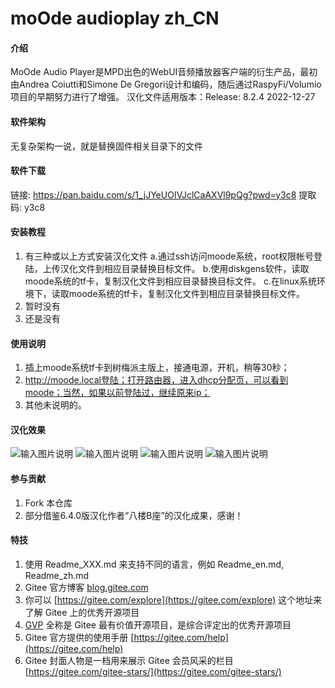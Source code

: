 # moOde audioplay zh_CN

#### 介绍
MoOde Audio Player是MPD出色的WebUI音频播放器客户端的衍生产品，最初由Andrea Coiutti和Simone De Gregori设计和编码，随后通过RaspyFi/Volumio项目的早期努力进行了增强。
汉化文件适用版本：Release: 8.2.4 2022-12-27

#### 软件架构
无复杂架构一说，就是替换固件相关目录下的文件

#### 软件下载

链接: https://pan.baidu.com/s/1_jJYeUOIVJclCaAXVl9pQg?pwd=y3c8 提取码: y3c8 


#### 安装教程

1.  有三种或以上方式安装汉化文件
    a.通过ssh访问moode系统，root权限帐号登陆，上传汉化文件到相应目录替换目标文件。
    b.使用diskgens软件，读取moode系统的tf卡，复制汉化文件到相应目录替换目标文件。
    c.在linux系统环境下，读取moode系统的tf卡，复制汉化文件到相应目录替换目标文件。
2.  暂时没有
3.  还是没有

#### 使用说明

1.  插上moode系统tf卡到树梅派主版上，接通电源，开机，稍等30秒；
2.  http://moode.local登陆；打开路由器，进入dhcp分配页，可以看到moode；当然，如果以前登陆过，继续原来ip；
3.  其他未说明的。

#### 汉化效果

![输入图片说明](Screenshot_20230728_134458_com.mmbox.xbrowser.pro.jpg)
![输入图片说明](Screenshot_20230728_134451_com.mmbox.xbrowser.pro.jpg)
![输入图片说明](Screenshot_20230728_134522_com.mmbox.xbrowser.pro.jpg)
![输入图片说明](Screenshot_20230728_140636_com.mmbox.xbrowser.pro.jpg)

#### 参与贡献

1.  Fork 本仓库
2.  部分借鉴6.4.0版汉化作者“八楼B座”的汉化成果，感谢！



#### 特技

1.  使用 Readme\_XXX.md 来支持不同的语言，例如 Readme\_en.md, Readme\_zh.md
2.  Gitee 官方博客 [blog.gitee.com](https://blog.gitee.com)
3.  你可以 [https://gitee.com/explore](https://gitee.com/explore) 这个地址来了解 Gitee 上的优秀开源项目
4.  [GVP](https://gitee.com/gvp) 全称是 Gitee 最有价值开源项目，是综合评定出的优秀开源项目
5.  Gitee 官方提供的使用手册 [https://gitee.com/help](https://gitee.com/help)
6.  Gitee 封面人物是一档用来展示 Gitee 会员风采的栏目 [https://gitee.com/gitee-stars/](https://gitee.com/gitee-stars/)
